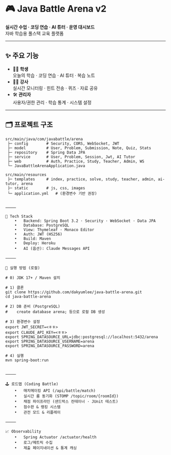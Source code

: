 # 🎮 Java Battle Arena v2

**실시간 수업 · 코딩 연습 · AI 튜터 · 운영 대시보드**  
자바 학습용 풀스택 교육 플랫폼

---

## ✨ 주요 기능
- 👩‍🎓 **학생**  
  오늘의 학습 · 코딩 연습 · AI 튜터 · 복습 노트  
- 👨‍🏫 **강사**  
  실시간 모니터링 · 힌트 전송 · 퀴즈 · 자료 공유  
- 🛠️ **관리자**  
  사용자/권한 관리 · 학습 통계 · 시스템 설정  

---

## 🗂 프로젝트 구조
```text
src/main/java/com/javabattle/arena
 ├─ config        # Security, CORS, WebSocket, JWT
 ├─ model         # User, Problem, Submission, Note, Quiz, Stats
 ├─ repository    # Spring Data JPA
 ├─ service       # User, Problem, Session, Jwt, AI Tutor
 ├─ web           # Auth, Practice, Study, Teacher, Admin, WS
 └─ JavaBattleArenaApplication.java

src/main/resources
 ├─ templates     # index, practice, solve, study, teacher, admin, ai-tutor, arena
 ├─ static        # js, css, images
 └─ application.yml   # (환경변수 기반 권장)


⸻

🧰 Tech Stack
	•	Backend: Spring Boot 3.2 · Security · WebSocket · Data JPA
	•	Database: PostgreSQL
	•	View: Thymeleaf · Monaco Editor
	•	Auth: JWT (HS256)
	•	Build: Maven
	•	Deploy: Heroku
	•	AI (옵션): Claude Messages API

⸻

🚀 실행 방법 (로컬)

# 0) JDK 17+ / Maven 설치

# 1) 클론
git clone https://github.com/dakyumlee/java-battle-arena.git
cd java-battle-arena

# 2) DB 준비 (PostgreSQL)
#    create database arena; 등으로 로컬 DB 생성

# 3) 환경변수 설정
export JWT_SECRET=<ㅎㅎ>
export CLAUDE_API_KEY=<ㅎㅎ>
export SPRING_DATASOURCE_URL=jdbc:postgresql://localhost:5432/arena
export SPRING_DATASOURCE_USERNAME=arena
export SPRING_DATASOURCE_PASSWORD=arena

# 4) 실행
mvn spring-boot:run


⸻

🕹 로드맵 (Coding Battle)
	•	매치메이킹 API (/api/battle/match)
	•	실시간 룸 동기화 (STOMP /topic/room/{roomId})
	•	채점 파이프라인 (샌드박스 컨테이너 · JUnit 테스트)
	•	점수판 & 랭킹 시스템
	•	관전 모드 & 리플레이

⸻

📈 Observability
	•	Spring Actuator /actuator/health
	•	로그/메트릭 수집
	•	제출 페이지네이션 & 통계 캐싱

